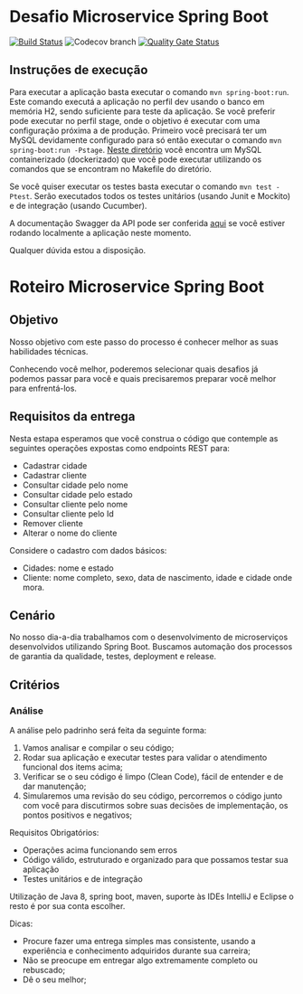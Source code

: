 # Desafio Microservice Spring Boot

[![Build Status](https://travis-ci.org/jovanibrasil/clientes-cidades-api.svg?branch=master)](https://travis-ci.org/jovanibrasil/clientes-cidades-api)
![Codecov branch](https://img.shields.io/codecov/c/github/jovanibrasil/clientes-cidades-api/develop)
[![Quality Gate Status](https://sonarcloud.io/api/project_badges/measure?project=br.com.compasso.clientes%3Aclientes-cidades-api&metric=alert_status)](https://sonarcloud.io/dashboard?id=br.com.compasso.clientes%3Aclientes-cidades-api)


## Instruções de execução

Para executar a aplicação basta executar o comando ```mvn spring-boot:run```. Este comando executá a aplicação no perfil dev usando o banco em memória H2, sendo suficiente para teste da aplicação. Se você preferir pode executar no perfil stage, onde o objetivo é executar com uma configuração próxima a de produção. Primeiro você precisará ter um MySQL devidamente configurado para só então executar o comando ```mvn spring-boot:run -Pstage```. [Neste diretório](/mysql-docker) você encontra um MySQL containerizado (dockerizado) que você pode executar utilizando os comandos que se encontram no Makefile do diretório. 

Se você quiser executar os testes basta executar o comando ```mvn test -Ptest```. Serão executados todos os testes unitários (usando Junit e Mockito) e de integração (usando Cucumber). 

A documentação Swagger da API pode ser conferida [aqui](http://localhost:8080/swagger-ui.html) se você estiver rodando localmente a aplicação neste momento. 

Qualquer dúvida estou a disposição.

# Roteiro Microservice Spring Boot

## Objetivo

Nosso objetivo com este passo do processo é conhecer melhor as suas habilidades técnicas.

Conhecendo você melhor, poderemos selecionar quais desafios já podemos passar para você e quais precisaremos preparar você melhor para enfrentá-los.

## Requisitos da entrega

Nesta estapa esperamos que você construa o código que contemple as seguintes operações expostas como endpoints REST para:

* Cadastrar cidade
* Cadastrar cliente
* Consultar cidade pelo nome
* Consultar cidade pelo estado
* Consultar cliente pelo nome
* Consultar cliente pelo Id
* Remover cliente
* Alterar o nome do cliente

Considere o cadastro com dados básicos: 
* Cidades: nome e estado
* Cliente: nome completo, sexo, data de nascimento, idade e cidade onde mora.

## Cenário

No nosso dia-a-dia trabalhamos com o desenvolvimento de microserviços desenvolvidos utilizando Spring Boot. Buscamos automação dos processos de garantia da qualidade, testes, deployment e release.

## Critérios


### Análise

A análise pelo padrinho será feita da seguinte forma:

1) Vamos analisar e compilar o seu código;
2) Rodar sua aplicação e executar testes para validar o atendimento funcional dos items acima;
3) Verificar se o seu código é limpo (Clean Code), fácil de entender e de dar manutenção;
4) Simularemos uma revisão do seu código, percorremos o código junto com você para discutirmos sobre suas decisões de implementação, os pontos positivos e negativos;


Requisitos Obrigatórios:
* Operações acima funcionando sem erros
* Código válido, estruturado e organizado para que possamos testar sua aplicação
* Testes unitários e de integração

Utilização de Java 8, spring boot, maven, suporte às IDEs IntelliJ e Eclipse o resto é por sua conta escolher.

Dicas:
* Procure fazer uma entrega simples mas consistente, usando a experiência e conhecimento adquiridos durante sua carreira;
* Não se preocupe em entregar algo extremamente completo ou rebuscado;
* Dê o seu melhor;
